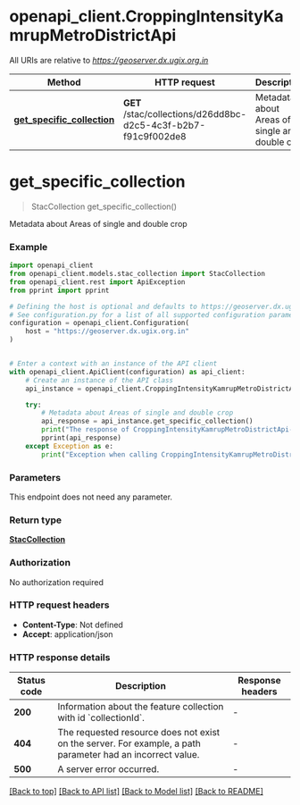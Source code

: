 # openapi_client.CroppingIntensityKamrupMetroDistrictApi

All URIs are relative to *https://geoserver.dx.ugix.org.in*

Method | HTTP request | Description
------------- | ------------- | -------------
[**get_specific_collection**](CroppingIntensityKamrupMetroDistrictApi.md#get_specific_collection) | **GET** /stac/collections/d26dd8bc-d2c5-4c3f-b2b7-f91c9f002de8 | Metadata about Areas of single and double crop


# **get_specific_collection**
> StacCollection get_specific_collection()

Metadata about Areas of single and double crop

### Example


```python
import openapi_client
from openapi_client.models.stac_collection import StacCollection
from openapi_client.rest import ApiException
from pprint import pprint

# Defining the host is optional and defaults to https://geoserver.dx.ugix.org.in
# See configuration.py for a list of all supported configuration parameters.
configuration = openapi_client.Configuration(
    host = "https://geoserver.dx.ugix.org.in"
)


# Enter a context with an instance of the API client
with openapi_client.ApiClient(configuration) as api_client:
    # Create an instance of the API class
    api_instance = openapi_client.CroppingIntensityKamrupMetroDistrictApi(api_client)

    try:
        # Metadata about Areas of single and double crop
        api_response = api_instance.get_specific_collection()
        print("The response of CroppingIntensityKamrupMetroDistrictApi->get_specific_collection:\n")
        pprint(api_response)
    except Exception as e:
        print("Exception when calling CroppingIntensityKamrupMetroDistrictApi->get_specific_collection: %s\n" % e)
```



### Parameters

This endpoint does not need any parameter.

### Return type

[**StacCollection**](StacCollection.md)

### Authorization

No authorization required

### HTTP request headers

 - **Content-Type**: Not defined
 - **Accept**: application/json

### HTTP response details

| Status code | Description | Response headers |
|-------------|-------------|------------------|
**200** | Information about the feature collection with id &#x60;collectionId&#x60;. |  -  |
**404** | The requested resource does not exist on the server. For example, a path parameter had an incorrect value. |  -  |
**500** | A server error occurred. |  -  |

[[Back to top]](#) [[Back to API list]](../README.md#documentation-for-api-endpoints) [[Back to Model list]](../README.md#documentation-for-models) [[Back to README]](../README.md)

